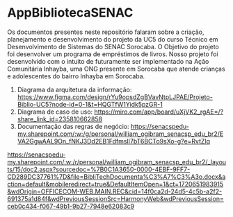 # AppBibliotecaSENAC
 Os documentos presentes neste repositório falaram sobre a criação, planejamento e desenvolvimento do projeto da UC5 do curso Técnico em Desenvolvimento de Sistemas do SENAC Sorocaba. O Objetivo do projeto foi desenvolver um programa de empréstimos de livros.
 Nosso projeto foi desenvolvido com o intuito de futuramente ser implementado na Ação Comunitária Inhayba, uma ONG presente em Sorocaba que atende crianças e adolescentes do bairro Inhayba em Sorocaba. 

1. Diagrama da arquitetura da informação: https://www.figma.com/design/rYu9opsdZgBVavNtpLJPAE/Projeto-Biblio-UC5?node-id=0-1&t=HQGTfW1Yidk5pzGR-1
2. Diagrama de caso de uso: https://miro.com/app/board/uXjVK2_rgAE=/?share_link_id=235810662858
3. Documentação das regras de negócio: https://senacspedu-my.sharepoint.com/:w:/g/personal/william_ogibram_senacsp_edu_br2/EVA2GgwAAL9On_fNKJ3Dd2EB1FdfmslI7bT6BCTo9sXo-g?e=RvtZlq

https://senacspedu-my.sharepoint.com/:w:/r/personal/william_ogibram_senacsp_edu_br2/_layouts/15/doc2.aspx?sourcedoc=%7B0C1A3650-0000-4EBF-9FF7-CD289DC37761%7D&file=BibliTechDocumenta%C3%A7%C3%A3o.docx&action=default&mobileredirect=true&DefaultItemOpen=1&ct=1720651983915&wdOrigin=OFFICECOM-WEB.MAIN.REC&cid=14f0ca2d-24d5-4c5b-a2f2-691375a1d84f&wdPreviousSessionSrc=HarmonyWeb&wdPreviousSession=ceb0c434-f067-49b1-9b27-7948e62083c9
